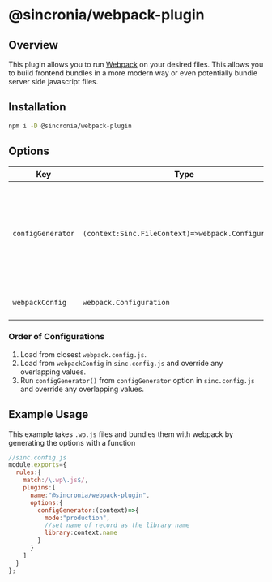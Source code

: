 # @sincronia/webpack-plugin

## Overview

This plugin allows you to run [Webpack](https://webpack.js.org/) on your desired files. This allows you to build frontend bundles in a more modern way or even potentially bundle server side javascript files.

## Installation

```bash
npm i -D @sincronia/webpack-plugin
```

## Options

| Key               | Type                                                | Default  | Description                                                                                                                                                                                                               |
| ----------------- | --------------------------------------------------- | -------- | ------------------------------------------------------------------------------------------------------------------------------------------------------------------------------------------------------------------------- |
| `configGenerator` | `(context:Sinc.FileContext)=>webpack.Configuration` | `()=>{}` | Function that can generate a webpack configuration object. A [Sinc.FileContext](https://github.com/nuvolo/sincronia/blob/bdb/packages/types/index.d.ts) is passed in so that you can substitute options using the context |
| `webpackConfig`   | `webpack.Configuration`                             | `{}`     | Same as [webpack.config.js](https://webpack.js.org/configuration/) object                                                                                                                                                 |

### Order of Configurations

1. Load from closest `webpack.config.js`.
2. Load from `webpackConfig` in `sinc.config.js` and override any overlapping values.
3. Run `configGenerator()` from `configGenerator` option in `sinc.config.js` and override any overlapping values.

## Example Usage

This example takes `.wp.js` files and bundles them with webpack by generating the options with a function

```javascript
//sinc.config.js
module.exports={
  rules:{
    match:/\.wp\.js$/,
    plugins:[
      name:"@sincronia/webpack-plugin",
      options:{
        configGenerator:(context)=>{
          mode:"production",
          //set name of record as the library name
          library:context.name
        }
      }
    ]
  }
};
```


